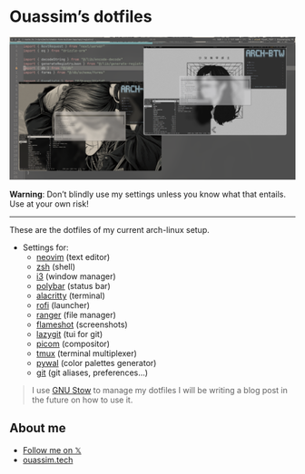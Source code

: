 # Ouassim’s dotfiles

![cover photo](./images/cover.png)

**Warning**: Don’t blindly use my settings unless you know what that entails.
Use at your own risk!

---

These are the dotfiles of my current arch-linux setup.

- Settings for:
  - [neovim](/.config/nvim) (text editor)
  - [zsh](/.zshrc) (shell)
  - [i3](.config/i3) (window manager)
  - [polybar](.config/polybar) (status bar)
  - [alacritty](.config/alacritty) (terminal)
  - [rofi](.config/rofi) (launcher)
  - [ranger](.config/ranger) (file manager)
  - [flameshot](.config/flameshot) (screenshots)
  - [lazygit](.config/lazygit) (tui for git)
  - [picom](.config/picom) (compositor)
  - [tmux](.config/tmux) (terminal multiplexer)
  - [pywal](.config/wal) (color palettes generator)
  - [git](.gitconfig) (git aliases, preferences...)

> I use [GNU Stow](https://www.gnu.org/software/stow/) to manage my dotfiles
> I will be writing a blog post in the future on how to use it.

## About me

- [Follow me on 𝕏](https://twitter.com/strlrd29)
- [ouassim.tech](https://www.ouassim.tech)

